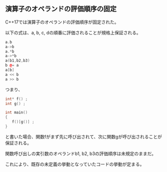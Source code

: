 ## 演算子のオペランドの評価順序の固定

C++17では演算子のオペランドの評価順序が固定された。

以下の式は、a, b, c, dの順番に評価されることが規格上保証される。

~~~c++
a.b
a->b
a.*b
a->*b
a(b1,b2,b3)
b @= a
a[b]
a << b
a >> b
~~~

つまり、

~~~cpp
int* f() ;
int g() ;

int main()
{
   f()[g()] ; 
}
~~~

と書いた場合、関数fがまず先に呼び出されて、次に関数gが呼び出されることが保証される。

関数呼び出しの実引数のオペランドb1, b2, b3の評価順序は未規定のままだ。

これにより、既存の未定義の挙動となっていたコードの挙動が定まる。

